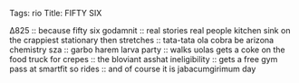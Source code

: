 Tags: rio
Title: FIFTY SIX
  
∆825 :: because fifty six godamnit :: real stories real people kitchen sink on the crappiest stationary then stretches :: tata-tata ola cobra be arizona chemistry sza :: garbo harem larva party :: walks uolas gets a coke on the food truck for crepes :: the bloviant asshat ineligibility :: gets a free gym pass at smartfit so rides :: and of course it is jabacumgirimum day
